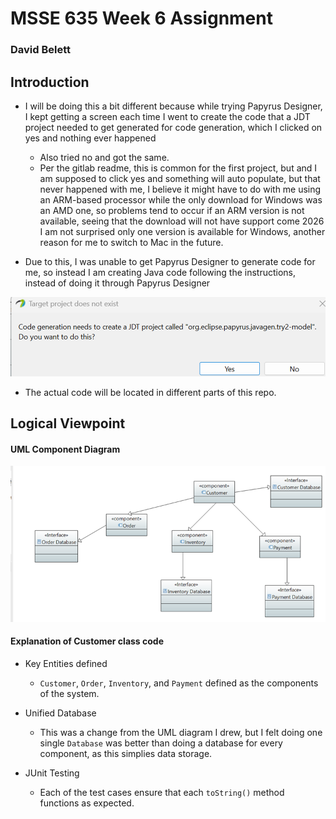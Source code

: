 # MSSE 635 Week 6 Assignment 
### David Belett 

## Introduction

- I will be doing this a bit different because while trying Papyrus Designer, I kept getting a screen each time I went to create the code that a JDT project needed to get generated for code generation, which I clicked on yes and nothing ever happened 
    - Also tried no and got the same.
    - Per the gitlab readme, this is common for the first project, but and I am supposed to click yes and something will auto populate, but that never happened with me, I believe it might have to do with me using an ARM-based processor while the only download for Windows was an AMD one, so problems tend to occur if an ARM version is not available, seeing that the download will not have support come 2026 I am not surprised only one version is available for Windows, another reason for me to switch to Mac in the future.

-	Due to this, I was unable to get Papyrus Designer to generate code for me, so instead I am creating Java code following the instructions, instead of doing it through Papyrus Designer
    
![Papyrus Image](papyrus_img/image.png)

- The actual code will be located in different parts of this repo.


## Logical Viewpoint

#### UML Component Diagram

![UML](logical_view/logical_uml.png)

#### Explanation of Customer class code

- Key Entities defined
    - `Customer`, `Order`, `Inventory`, and `Payment` defined as the components of the system.

- Unified Database
    - This was a change from the UML diagram I drew, but I felt doing one single `Database` was better than doing a database for every component, as this simplies data storage.

- JUnit Testing
    - Each of the test cases ensure that each `toString()` method functions as expected.

